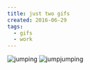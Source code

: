 ```yaml
---
title: just two gifs
created: 2016-06-29
tags:
  - gifs
  - work
---
```


![jumping](assets/img/daniel-jump.gif)
![jumpjumping](assets/img/daniel-jumpjump.gif)

